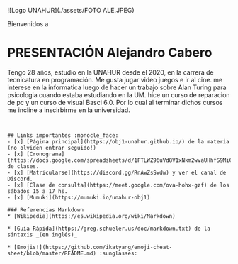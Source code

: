 ![Logo UNAHUR](./assets/FOTO ALE.JPEG)

Bienvenidos a
# PRESENTACIÓN Alejandro Cabero

Tengo 28 años, estudio en la UNAHUR desde el 2020, en la carrera de tecnicatura en programación.
Me gusta jugar video juegos e ir al cine.
me interese en la informatica luego de hacer un trabajo sobre Alan Turing para psicologia cuando estaba estudiando en la UM. 
hice un curso de reparacion de pc y un curso de visual Basci 6.0. Por lo cual al terminar dichos cursos me incline a inscirbirme en la universidad. 

```


## Links importantes :monocle_face:
- [x] [Página principal](https://obj1-unahur.github.io/) de la materia (no olviden entrar seguido!) 
- [x] [Cronograma](https://docs.google.com/spreadsheets/d/1FTLWZ96uVd8V1xNkm2wvaUHhfS9MiC_LEomQYwJhI6I/edit#gid=1006593733) de clases.
- [x] [Matricularse](https://discord.gg/RnAwZsSwdw) y ver el canal de Discord.
- [x] [Clase de consulta](https://meet.google.com/ova-hohx-gzf) de los sábados 15 a 17 hs.
- [x] [Mumuki](https://mumuki.io/unahur-obj1)

### Referencias Markdown 
* [Wikipedia](https://es.wikipedia.org/wiki/Markdown)

* [Guía Ràpida](https://greg.schueler.us/doc/markdown.txt) de la sintaxis _(en inglés)_

* [Emojis!](https://github.com/ikatyang/emoji-cheat-sheet/blob/master/README.md) :sunglasses:
